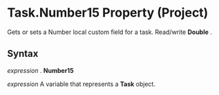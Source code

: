 
# Task.Number15 Property (Project)

Gets or sets a Number local custom field for a task. Read/write  **Double** .


## Syntax

 _expression_ . **Number15**

 _expression_ A variable that represents a **Task** object.

